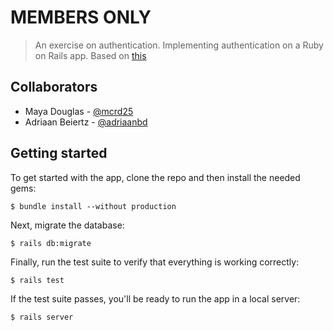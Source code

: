 # MEMBERS ONLY

> An exercise on authentication. Implementing authentication on a Ruby on Rails app. Based on [this](https://www.theodinproject.com/courses/ruby-on-rails/lessons/authentication) 

## Collaborators 

* Maya Douglas - [@mcrd25](https://github.com/mcrd25/)
* Adriaan Beiertz - [@adriaanbd](https://github.com/adriaanbd)

## Getting started

To get started with the app, clone the repo and then install the needed gems:

```
$ bundle install --without production
```

Next, migrate the database:

```
$ rails db:migrate
```

Finally, run the test suite to verify that everything is working correctly:

```
$ rails test
```

If the test suite passes, you'll be ready to run the app in a local server:

```
$ rails server
```

